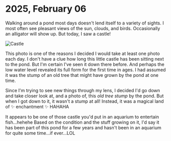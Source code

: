 # 2025, February 06

Walking around a pond most days doesn't lend itself to a variety of sights. I most often see pleasant views of the sun, clouds, and birds. Occasionally an alligator will show up. But today, I saw a castle!

![Castle](/photos/photo-a-day/2025/02/media/IMG_5846.jpeg)

This photo is one of the reasons I decided I would take at least one photo each day. I don't have a clue how long this little castle has been sitting next to the pond. But I'm certain I've seen it down there before. And perhaps the low water level revealed its full form for the first time in ages. I had assumed it was the stump of an old tree that might have grown by the pond at one time.

Since I'm trying to see new things through my lens, I decided I'd go down and take closer look at, and a photo of, this *old tree stump* by the pond. But when I got down to it, it wasn't a stump at all! Instead, it was a magical land of ✨ enchantment ✨ HAHAHA

It appears to be one of those castle you'd put in an aquarium to entertain fish...hehehe Based on the condition and the stuff growing on it, I'd say it has been part of this pond for a few years and hasn't been in an aquarium for quite some time...if ever...LOL
